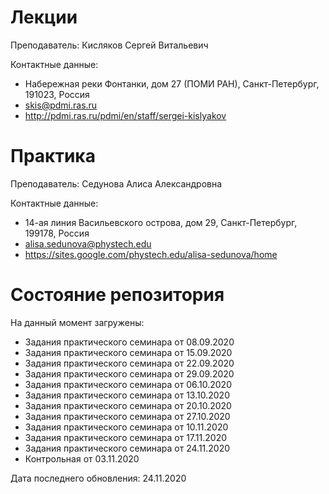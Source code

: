 # Лекции

Преподаватель: Кисляков Сергей Витальевич

Контактные данные:
+ Набережная реки Фонтанки, дом 27 (ПОМИ РАН), Санкт-Петербург, 191023, Россия
+ skis@pdmi.ras.ru
+ http://pdmi.ras.ru/pdmi/en/staff/sergei-kislyakov

# Практика

Преподаватель: Седунова Алиса Александровна

Контактные данные:
+ 14-ая линия Васильевского острова, дом 29, Санкт-Петербург, 199178, Россия
+ alisa.sedunova@phystech.edu
+ https://sites.google.com/phystech.edu/alisa-sedunova/home

# Состояние репозитория

На данный момент загружены:
+ Задания практического семинара от 08.09.2020
+ Задания практического семинара от 15.09.2020
+ Задания практического семинара от 22.09.2020
+ Задания практического семинара от 29.09.2020
+ Задания практического семинара от 06.10.2020
+ Задания практического семинара от 13.10.2020
+ Задания практического семинара от 20.10.2020
+ Задания практического семинара от 27.10.2020
+ Задания практического семинара от 10.11.2020
+ Задания практического семинара от 17.11.2020
+ Задания практического семинара от 24.11.2020
+ Контрольная от 03.11.2020

Дата последнего обновления: 24.11.2020

